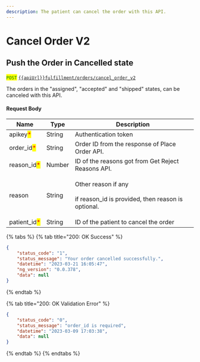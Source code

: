 ```yaml
---
description: The patient can cancel the order with this API.
---
```


# Cancel Order V2

## Push the Order in Cancelled state

<mark style="color:green;">`POST`</mark> [`{{apiUrl}}fulfillment/orders/cancel_order_v2`](https://api.evitalrx.in/v1/fulfillment/orders/cancel_order_v2)

The orders in the "assigned", "accepted" and "shipped" states, can be canceled with this API.

#### Request Body

| Name                                          | Type   | Description                                                                          |
| --------------------------------------------- | ------ | ------------------------------------------------------------------------------------ |
| apikey<mark style="color:red;">\*</mark>      | String | Authentication token                                                                 |
| order\_id<mark style="color:red;">\*</mark>   | String | Order ID from the response of Place Order API.                                       |
| reason\_id<mark style="color:red;">\*</mark>  | Number | ID of the reasons got from Get Reject Reasons API.                                   |
| reason                                        | String | <p>Other reason if any<br><br>if reason_id is provided, then reason is optional.</p> |
| patient\_id<mark style="color:red;">\*</mark> | String | ID of the patient to cancel the order                                                |

{% tabs %}
{% tab title="200: OK Success" %}
```json
{
    "status_code": "1",
    "status_message": "Your order cancelled successfully.",
    "datetime": "2023-03-21 16:05:47",
    "ng_version": "0.0.378",
    "data": null
}
```
{% endtab %}

{% tab title="200: OK Validation Error" %}
```json
{
    "status_code": "0",
    "status_message": "order_id is required",
    "datetime": "2023-03-09 17:03:38",
    "data": null
}
```
{% endtab %}
{% endtabs %}
